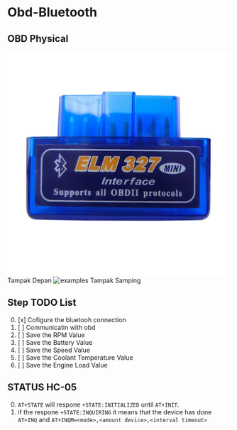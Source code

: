 # Obd-Bluetooth
## OBD Physical
![examples](/images/obd-image.jpg)
Tampak Depan 
![examples](/images/obd2-samping.jpg)
Tampak Samping
## Step TODO List
0. [x] Cofigure the bluetooh connection
0. [ ] Communicatin with obd
0. [ ] Save the RPM Value
0. [ ] Save the Battery Value
0. [ ] Save the Speed Value
0. [ ] Save the Coolant Temperature Value
0. [ ] Save the Engine Load Value
## STATUS HC-05
0. ``AT+STATE`` will respone ``+STATE:INITIALIZED`` until ``AT+INIT``.
0. if the respone ``+STATE:INQUIRING`` it means that the device has done ``AT+INQ`` and ``AT+INQM=<mode>,<amount device>,<interval timeout>``
